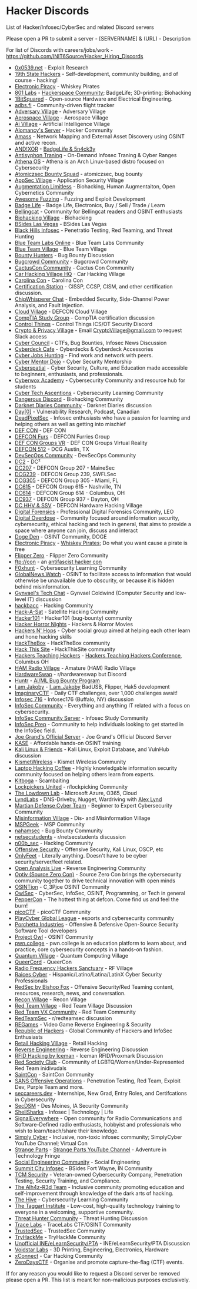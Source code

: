 # Hacker Discords

List of Hacker/Infosec/CyberSec and related Discord servers

Please open a PR to submit a server - [SERVERNAME] & (URL) - Description

For list of Discords with careers/jobs/work - https://github.com/INIT6Source/Hacker_Hiring_Discords

- [0x0539.net](https://discord.gg/n8k3cPZxe9) - Exploit Research
- [19th State Hackers](https://discord.gg/VUTauKkrep) - Self-development, community building, and of course - hacking!
- [Electronic Piracy](https://discord.gg/AtjTMa3Ujk) - Whiskey Pirates
- [801 Labs](https://discord.gg/801labs) - [Hackerspace Community](https://www.801labs.org/); BadgeLife; 3D-printing; Biohacking
- [1BitSquared](https://1bitsquared.com/pages/chat) - Open-source Hardware and Electrical Engineering.
- [adbs.fi](https://discord.gg/jfVRF2XRwF) - Community-driven flight tracker
- [Adversary Village](https://discord.gg/rk44QhQR) - Adversary Village
- [Aerospace Village](https://discord.com/invite/gV4EWuk) - Aerospace Village
- [Ai Village](discord.gg/xMK7fuu) - Artificial Intelligence Village
- [Alomancy's Server](https://discord.gg/bPw3arrhbJ) - Hacker Community
- [Amass](https://discord.gg/BjCH28z7f6) - Network Mapping and External Asset Discovery using OSINT and active recon.
- [AND!XOR](https://discord.gg/Frf5VpXN9F) - [BadgeLife & 5n4ck3y](https://www.andnxor.com/)
- [Antisyphon Traning](https://discord.gg/antisyphon) - On-Demand Infosec Traning & Cyber Ranges
- [Athena OS](https://discord.gg/2tM4X4RmA5) - Athena is an Arch Linux-based distro focused on Cybersecurity
- [Atomiczsec Bounty Squad](https://discord.gg/EswRSZNr9f) - atomiczsec, bug bounty
- [AppSec Village](https://discord.gg/5XY8qYXd7R) - Application Security Village
- [Augmentation Limitless](https://www.patreon.com/user?u=84030408) - Biohacking, Human Augmentaiton, Open Cybernetics Community
- [Awesome Fuzzing](https://discord.gg/cvTjr47YSU) - Fuzzing and Exploit Development
- [Badge Life](http://discord.badge.life) - Badge Life, Electronics, Buy / Sell / Trade / Learn
- [Bellingcat](https://discord.gg/bellingcat) - Community for Bellingcat readers and OSINT enthusiasts
- [Biohacking Village](https://discord.gg/Q8ubDb5) - Biohacking
- [BSides Las Vegas](https://discord.gg/JeeAjMCN) - BSides Las Vegas
- [Black Hills Infosec](https://discord.gg/bhis) - Penetratio Testing, Red Teaming, and Threat Hunting
- [Blue Team Labs Online](https://discord.gg/T8F2jqZwMG) - Blue Team Labs Community
- [Blue Team Village](https://discord.gg/blueteamvillage) - Blue Team Village
- [Bounty Hunters](https://discord.gg/bugbounty) - Bug Bounty Discussion
- [Bugcrowd Community](https://discord.com/invite/TWr3Brs) - Bugcrowd Community
- [CactusCon Community](https://discord.gg/znvNrP5xPB) - Cactus Con Community
- [Car Hacking Village HQ](https://discord.gg/JWCCTAM) - Car Hacking Village
- [Carolina Con](https://discord.gg/xx6RaeRcD4) - Carolina Con
- [Certification Station](https://discord.gg/certstation) - CISSP, CCSP, CISM, and other certification discussion.
- [ChipWhisperer Chat](https://discord.gg/WKbT3cX9Yq) - Embedded Security, Side-Channel Power Analysis, and Fault Injection.
- [Cloud Village](https://discord.gg/7ChUvmEYeF) - DEFCON Cloud Village
- [CompTIA Study Group](https://discord.gg/G7j2hMKbF4) - CompTIA certification discussion
- [Control Things](https://discord.gg/ControlThings) - Control Things ICS/OT Security Discord
- [Crypto & Privacy Village](https://cryptovillage.slack.com/) - Email CryptoVillage@gmail.com to request Slack access
- [Cyber Council](https://discord.gg/computers) - CTFs, Bug Bounties, Infosec News Discussion
- [Cyberdeck Cafe](https://discord.gg/5rDpDqwXq2) - Cyberdecks & Cyberdeck Accessories
- [Cyber Jobs Hunting](https://discord.gg/cyber-jobs-hunting-777881374555897886) - Find work and network with peers.
- [Cyber Mentor Dojo](https://discord.gg/KFMZ68wG) - Cyber Security Mentorship
- [Cyberspatial](https://discord.gg/GaP8VmWchh) - Cyber Security, Culture, and Education made accessible to beginners, enthusiasts, and professionals.
- [Cyberwox Academy](https://discord.gg/jUqmShxGuz) - Cybersecurity Community and resource hub for students
- [Cyber Tech Ascentions](https://discord.gg/WxesdwCpre) - Cybersecurity Learning Community
- [Dangerous Discord](https://discord.com/invite/qtnE8T3) - Biohacking Community
- [Darknet Diaries Community](https://discord.gg/darknetdiaries) - Darknet Diaries discussion
- [Day[0]](https://discord.gg/K3PUYKZY6P) - Vulnerability Research, Podcast, Canadian
- [DeadPixelSec](https://discord.gg/deadpixelsec) - Infosec enthusiasts who have a passion for learning and helping others as well as getting into mischief
- [DEF CON](https://discord.gg/defcon) - DEF CON
- [DEFCON Furs](https://discord.io/defconfurs) - DEFCON Furries Group
- [DEF CON Groups VR](https://discord.gg/bsX4QXf3rD) - DEF CON Groups Virtual Reality
- [DEFCON 512](discord.dc512.org) - DCG Austin, TX
- [DevSecOps Community](https://discord.gg/devsecops-community-918181751526948884) - DevSecOps Community
- [DC2](https://discord.gg/GvjDcCew9Q) - DC²
- [DC207](https://discord.gg/JjpKF6sFW6) - DEFCON Group 207 - MaineSec
- [DCG239](https://discord.gg/aDTRemnchA) - DEFCON Group 239, SWFLSec
- [DCG305](https://discord.gg/GjAw6vhTua) - DEFCON Group 305 - Miami, FL
- [DC615](https://t.co/tqd0Ewp6HB) - DEFCON Group 615 - Nashville, TN
- [DC614](https://discord.com/invite/p3KJSHT) - DEFCON Group 614 - Columbus, OH
- [DC937](https://discord.gg/Exy5FaYDrU) - DEFCON Group 937 - Dayton, OH
- [DC HHV & SSV](https://discord.gg/FZj45BP5a) - DEFCON Hardware Hacking Village
- [Digital Forensics](https://discord.gg/xz5v4WvEaC) - Professional Digital Forensics Community, LEO
- [Digital Overdose](https://discord.gg/digitaloverdose) - Community focused around information security, cybersecurity, ethical hacking and tech in general, that aims to provide a space where anyone can join, discuss and interact
- [Doge Den](https://discord.gg/inteldoge) - OSINT Community, DOGE
- [Electronic Piracy](https://discord.gg/AtjTMa3Ujk) - [Whiskey Pirates](http://whiskeypirates.com/); Do what you want cause a pirate is free
- [Flipper Zero](flipperzero.one/discord) - Flipper Zero Community
- [ftp://con](https://discord.gg/gbMrzYFJD8) - an [antifascist hacker con](https://www.ftpcon.com/)
- [F0xhunt](https://discord.gg/f0xhunt) - Cybersecurity Learning Community
- [GlobalNews.Watch](https://discord.com/invite/5pmK4TU) - OSINT to facilitate access to information that would otherwise be unavailable due to obscurity, or because it is hidden behind misinformation.
- [Gynvael's Tech Chat](https://gynvael.coldwind.pl/discord) - Gynvael Coldwind (Computer Security and low-level IT) discussion
- [hackbacc](https://discord.gg/fH93hbE85H) - Hacking Community
- [Hack-A-Sat](https://hackasat.com/) - Satellite Hacking Community
- [Hacker101](https://discord.gg/ZWBF2v42pa) - Hacker101 (bug-bounty) community
- [Hacker Horror Nights](https://discord.gg/x9hka5tSPF) - Hackers & Horror Movies
- [Hackers N' Hops](https://discord.gg/cuX2A2CjXc) - Cyber social group aimed at helping each other learn and hone hacking skills
- [HackTheBox](https://discord.gg/hackthebox) - HackTheBox community
- [Hack This Site](https://discord.gg/hts) - HackThisSite community
- [Hackers Teaching Hackers](https://discord.gg/Qck5NUgw9z) - [Hackers Teaching Hackers Conference](https://www.hthackers.com/), Columbus OH
- [HAM Radio Village](https://discord.com/invite/hrv) - Amature (HAM) Radio Village
- [HardwareSwap](https://discord.gg/hwswap) - r/hardwareswap but Discord
- [Huntr](https://discord.gg/5YWbUcSp3A) - [Ai/ML Bug Bounty Program](https://huntr.mlsecops.com/)
- [I am Jakoby](https://discord.gg/iamjakoby) - [I_am_Jakoby](https://twitter.com/I_Am_Jakoby) BadUSB, Flipper, Hak5 development
- [ImaginaryCTF](https://discord.gg/ctf) - Daily CTF challenges, over 1,000 challenges await!
- [Infosec 716](https://discord.gg/PZyNPZ8yuF) - Infosec176 (Buffalo, NY) discussion
- [InfoSec Community](https://discord.gg/rXpRtcUVhY) - Everything and anything IT related with a focus on cybersecurity.
- [InfoSec Community Server](https://discord.gg/b8faj9Q3Xd) - Infosec Study Community
- [InfoSec Prep](https://discord.gg/infosecprep) - Community to help individuals looking to get started in the InfoSec field.
- [Joe Grand's Official Server](https://discord.gg/wud8KnF2Gm) - Joe Grand's Official Discord Server
- [KASE](https://discord.gg/vg6gdrKqMw) - Affordable hands-on OSINT training
- [Kali Linux & Friends](https://discord.gg/xN7Vqjvsqe) - Kali Linux, Exploit Database, and VulnHub discussion
- [KismetWireless](https://discord.gg/p8SPgGdaTT) - Kismet Wireless Community
- [Laptop Hacking Coffee](https://discord.com/invite/F2HKJmQ) - Highly knowledgable information security community focused on helping others learn from experts.
- [Kitboga](https://discord.gg/kitboga) - Scambaiting
- [Lockpickers United](https://discord.com/invite/lockpicking) - r/lockpicking Community
- [The Lowdown Lab](https://discord.gg/thelowdownlab) - Microsoft Azure, O365, Cloud
- [LyndLabs](https://discord.gg/szv3X7hbrG) - DNS-Driveby, Nugget, Wardriving with [Alex Lynd](https://twitter.com/alexlynd)
- [Martian Defense Cyber Team](https://discord.com/servers/martian-defense-cyber-team-cybersecurity-966495228385198150) - Beginner to Expert Cybersecurity Community
- [Misinformation Village](https://discord.com/invite/misinformationvillage) - Dis- and Misinformation Village
- [MSPGeek](https://discord.gg/mspgeek) - MSP Community
- [nahamsec](https://discord.gg/nahamsec-598608711186907146) - Bug Bounty Community
- [netsecstudents](https://discord.gg/v8WcpurhVT) - r/netsecstudents discussion
- [n00b_sec](https://discord.gg/Yr6GX7dB3A) - Hacking Community
- [Offensive Security](https://discord.gg/offsec) - Offensive Security, Kali Linux, OSCP, etc
- [OnlyFeet](https://discord.gg/onlyfeet) - Literally anything. Doesn't have to be cyber security/server/feet related.
- [Open Analysis Live](https://discord.gg/tqKcMTYu) - Reverse Engineering Community
- [Optiv (Source Zero Con)](https://discord.gg/68gE2gVUEH) - Source Zero Con brings the cybersecurity community together to drive technical innovation with open minds
- [OSINTion](https://discord.gg/A5yv3SwWBB) - C_3Pjoe OSINT Community
- [OwlSec](https://discord.gg/owlsec) - CyberSec, InfoSec, OSINT, Programming, or Tech in general
- [PepperCon](discord.gg/URRBHAH) - The hottest thing at defcon. Come find us and feel the burn!
- [picoCTF](https://discord.gg/WQGdYaB) - picoCTF Community
- [PlayCyber Global League](https://discord.com/invite/playcybergloballeague) - esports and cybersecurity community
- [Porchetta Industries](https://discord.gg/fCchJT6McG) - Offensive & Defensive Open-Source Security Software Tool developers
- [Project Owl](https://discord.gg/projectowl) - OSINT Community
- [pwn.college](https://discord.gg/pwncollege) - pwn.college is an education platform to learn about, and practice, core cybersecurity concepts in a hands-on fashion.
- [Quantum Village](https://discord.gg/6WUjH5cBXu) - Quantum Computing Village
- [QueerCord](https://discord.com/invite/jeG6Bh5) - QueerCon
- [Radio Frequency Hackers Sanctuary](https://discord.gg/VtMthU8ash) - RF Village
- [Raices Cyber](https://discord.gg/6hgkaxNf4A) - Hispanic/Latino/Latina/LatinX Cyber Security Professionals
- [RedSec by Bishop Fox](https://discord.gg/redsec) - Offensive Security/Red Teaming content, resources, research, news, and conversation.
- [Recon Village](https://discord.gg/kRxDqGfb) - Recon Village
- [Red Team Village](https://discord.gg/redteamvillage) - Red Team Village Discussion
- [Red Team VX Community](https://discord.gg/red-team-vx-community-1012733841229746240) - Red Team Community
- [RedTeamSec](https://discord.gg/sgFskv2TjQ) - r/redteamsec discussion
- [REGames](https://discord.gg/regames-760531247704702996) - Video Game Reverse Engineering & Security
- [Republic of Hackers](https://discord.gg/AVAXXWFzYF) - Global Community of Hackers and InfoSec Enthusiasts
- [Retail Hacking Village](https://discord.gg/DxG4Uj7WZV) - Retail Hacking
- [Reverse Engineering](https://discord.gg/rtfm) - Reverse Engineering Discussion
- [RFID Hacking by Iceman](https://discord.gg/iceman) - Iceman RFID/Proxmark Discussion
- [Red Society Club](discord.gg/theRSC) - Community of LGBTQ/Women/Under-Represented Red Team inidivudals
- [SaintCon](https://discord.gg/saintcon) - SaintCon Community
- [SANS Offensive Operations](https://discord.gg/RWggDDaNtj) - Penetration Testing, Red Team, Exploit Dev, Purple Team and more.
- [seccareers.dev](https://discord.gg/cybersecurity) - Internships, New Grad, Entry Roles, and Certifcations in Cybersecurity
- [SecDSM](http://discord.gg/secdsm) - Des Moines, IA Security Community
- [ShellSharks](https://discord.gg/gGNrabK9rY) - Infosec | Technology | Life
- [SignalEverywhere](https://discord.gg/ZXH5KCXtRE) - Open community for Radio Communications and Software-Defined radio enthusiasts, hobbyist and professionals who wish to learn/teach/share their knowledge.
- [Simply Cyber](https://discord.gg/simplycyber) - Inclusive, non-toxic infosec community; SimplyCyber YouTube Channel; Virtual Con
- [Strange Parts](https://discord.gg/strangeparts) - [Strange Parts YouTube Channel](https://www.youtube.com/channel/UCO8DQrSp5yEP937qNqTooOw) - Adventure in Technology Fringe
- [Social Engineering Community](https://discord.gg/uzKP5XBpeH) - Social Engineering
- [Summit City Infosec](https://discord.gg/e664A69G4a) - BSides Fort Wayne, IN Community
- [TCM Security](https://discord.gg/tcm) - Veteran-owned Cybersecurity Company, Penetration Testing, Security Training, and Compliance.
- [The Alh4z-R3d Team](https://discord.gg/PQdwBMb6dn) - Inclusive community promoting education and self-improvement through knowledge of the dark arts of hacking.
- [The Hive](https://discord.gg/29VBQgQHMd) - Cybersecurity Learning Community
- [The Taggart Institute](https://discord.gg/taggartinstitute) - Low-cost, high-quality technology training to everyone in a welcoming, supportive community.
- [Threat Hunter Community](https://discord.gg/threathunter) - Threat Hunting Discussion
- [Trace Labs](https://discord.gg/tracelabs) - TraceLabs CTF/OSINT Community
- [TrustedSec](https://discord.gg/trustedsec) - TrustedSec Community
- [TryHackMe](https://discord.gg/tryhackme) - TryHackMe Community
- [Unofficial INE/eLearnSecurity/PTA](https://discord.gg/unofficial-ine-elearnsecurity-pta-server-672476651753308210) - INE/eLearnSecurity/PTA Discussion
- [Voidstar Labs](https://discord.gg/voidstarlab) - 3D Printing, Engineering, Electronics, Hardware
- [xConnect](https://discord.gg/4TrwJQ8vq9) - Car Hacking Community
- [ZeroDaysCTF](https://discord.gg/Uuhjn6Yyzb) - Organise and promote capture-the-flag (CTF) events.

If for any reason you would like to request a Discord server be removed please open a PR. This list is meant for non-malicious purposes exclusively.
